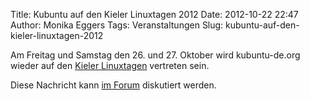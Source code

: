 Title: Kubuntu auf den Kieler Linuxtagen 2012
Date: 2012-10-22 22:47
Author: Monika Eggers
Tags: Veranstaltungen
Slug: kubuntu-auf-den-kieler-linuxtagen-2012

Am Freitag und Samstag den 26. und 27. Oktober wird kubuntu-de.org
wieder auf den [Kieler Linuxtagen](http://www.kieler-linuxtage.de/)
vertreten sein.


Diese Nachricht kann [im
Forum](http://forum.kubuntu-de.org/index.php?board=1.0) diskutiert
werden.



